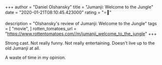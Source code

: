 +++
author = "Daniel Olshansky"
title = "Jumanji: Welcome to the Jungle"
date = "2020-01-21T08:10:45.423000"
rating = "⭐🌟"

description = "Olshansky's review of Jumanji: Welcome to the Jungle"
tags = [
    "movie",
]
rotten_tomatoes_url = "https://www.rottentomatoes.com//m/jumanji_welcome_to_the_jungle"
+++

Strong cast. Not really funny. Not really entertaining. Doesn't live up to the old Jumanji at all. 

A waste of time in my opinion.
